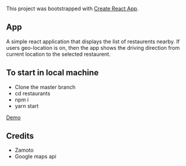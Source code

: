 This project was bootstrapped with [Create React App](https://github.com/facebookincubator/create-react-app).


## App
A simple react application that displays the list of restaurents nearby. If users geo-location is on, then the app shows the driving direction from current location to the selected restaurent. 

## To start in local machine

- Clone the master branch
- cd restaurants
- npm i
- yarn start

[Demo](https://bharatrajan.github.io/restaurant-finder/)

## Credits
- Zamoto 
- Google maps api
